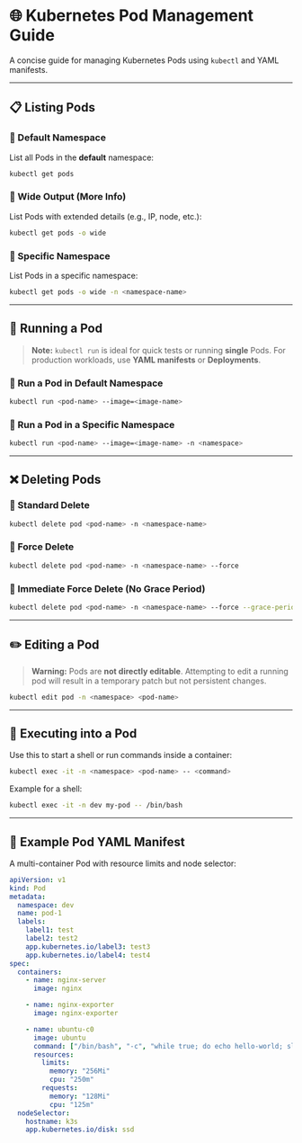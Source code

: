 # 🌐 Kubernetes Pod Management Guide

A concise guide for managing Kubernetes Pods using `kubectl` and YAML manifests.

---

## 📋 Listing Pods

### 🔹 Default Namespace

List all Pods in the **default** namespace:

```bash
kubectl get pods
```

### 🔹 Wide Output (More Info)

List Pods with extended details (e.g., IP, node, etc.):

```bash
kubectl get pods -o wide
```

### 🔹 Specific Namespace

List Pods in a specific namespace:

```bash
kubectl get pods -o wide -n <namespace-name>
```

---

## 🚀 Running a Pod

> **Note:** `kubectl run` is ideal for quick tests or running **single** Pods. For production workloads, use **YAML manifests** or **Deployments**.

### 🔹 Run a Pod in Default Namespace

```bash
kubectl run <pod-name> --image=<image-name>
```

### 🔹 Run a Pod in a Specific Namespace

```bash
kubectl run <pod-name> --image=<image-name> -n <namespace>
```

---

## ❌ Deleting Pods

### 🔹 Standard Delete

```bash
kubectl delete pod <pod-name> -n <namespace-name>
```

### 🔹 Force Delete

```bash
kubectl delete pod <pod-name> -n <namespace-name> --force
```

### 🔹 Immediate Force Delete (No Grace Period)

```bash
kubectl delete pod <pod-name> -n <namespace-name> --force --grace-period=0
```

---

## ✏️ Editing a Pod

> **Warning:** Pods are **not directly editable**. Attempting to edit a running pod will result in a temporary patch but not persistent changes.

```bash
kubectl edit pod -n <namespace> <pod-name>
```

---

## 🔧 Executing into a Pod

Use this to start a shell or run commands inside a container:

```bash
kubectl exec -it -n <namespace> <pod-name> -- <command>
```

Example for a shell:

```bash
kubectl exec -it -n dev my-pod -- /bin/bash
```

---

## 🧾 Example Pod YAML Manifest

A multi-container Pod with resource limits and node selector:

```yaml
apiVersion: v1
kind: Pod
metadata:
  namespace: dev
  name: pod-1
  labels:
    label1: test
    label2: test2
    app.kubernetes.io/label3: test3
    app.kubernetes.io/label4: test4
spec:
  containers:
    - name: nginx-server
      image: nginx

    - name: nginx-exporter
      image: nginx-exporter

    - name: ubuntu-c0
      image: ubuntu
      command: ["/bin/bash", "-c", "while true; do echo hello-world; sleep 5; done"]
      resources:
        limits:
          memory: "256Mi"
          cpu: "250m"
        requests:
          memory: "128Mi"
          cpu: "125m"
  nodeSelector:
    hostname: k3s
    app.kubernetes.io/disk: ssd
```

